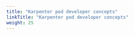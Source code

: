 ```yaml
---
title: "Karpenter pod developer concepts"
linkTitle: "Karpenter pod developer concepts"
weight: 25
---
```


